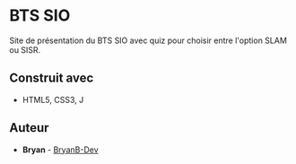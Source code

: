 # BTS SIO

Site de présentation du BTS SIO avec quiz pour choisir entre l'option SLAM ou SISR.

## Construit avec

* HTML5, CSS3, J

## Auteur

* **Bryan** - [BryanB-Dev](https://github.com/BryanB-Dev)
